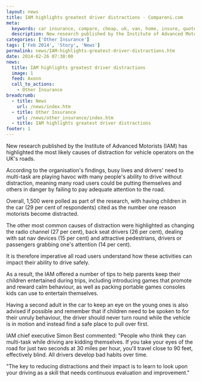 ```yaml
---
layout: news
title: IAM highlights greatest driver distractions - Compareni.com
meta:
  keywords: car insurance, compare, cheap, uk, van, home, insure, quotes, online, comparison, bike, loans, life
  description: New research published by the Institute of Advanced Motorists (IAM) has highlighted the most likely causes of distraction for vehicle operators on the UK&#39;s roads
categories: ['Other Insurance']
tags: ['Feb 2014', 'Story', 'News']
permalink: news/IAM-highlights-greatest-driver-distractions.htm
date: 2014-02-26 07:30:00
news:
  title: IAM highlights greatest driver distractions
  image: 1
  feed: Axonn
  call_to_actions:
    - Other Insurance
breadcrumb:
  - title: News
    url: /news/index.htm
  - title: Other Insurance
    url: /news/other_insurance/index.htm
  - title: IAM highlights greatest driver distractions
footer: 1
---
```


New research published by the Institute of Advanced Motorists (IAM) has highlighted the most likely causes of distraction for vehicle operators on the UK&#39;s roads.

According to the organisation&#39;s findings, busy lives and drivers&#39; need to multi-task are playing havoc with many people&#39;s ability to drive without distraction, meaning many road users could be putting themselves and others in danger by failing to pay adequate attention to the road.

Overall, 1,500 were polled as part of the research, with having children in the car (29 per cent of respondents) cited as the number one reason motorists become distracted.

The other most common causes of distraction were highlighted as changing the radio channel (27 per cent), back seat drivers (26 per cent), dealing with sat nav devices (15 per cent) and attractive pedestrians, drivers or passengers grabbing one&#39;s attention (14 per cent).

It is therefore imperative all road users understand how these activities can impact their ability to drive safely.

As a result, the IAM offered a number of tips to help parents keep their children entertained during trips, including introducing games that promote and reward calm behaviour, as well as packing portable games consoles kids can use to entertain themselves.

Having a second adult in the car to keep an eye on the young ones is also advised if possible and remember that if children need to be spoken to for their unruly behaviour, the driver should never turn round while the vehicle is in motion and instead find a safe place to pull over first.

IAM chief executive Simon Best&nbsp;commented: &quot;People who think they can multi-task while driving are kidding themselves. If you take your eyes of the road for just two seconds at 30 miles per hour, you&#39;ll travel close to 90 feet, effectively blind. All drivers develop bad habits over time.

&quot;The key to reducing distractions and their impact is to learn to look upon your driving as a skill that needs continuous evaluation and improvement.&quot;
